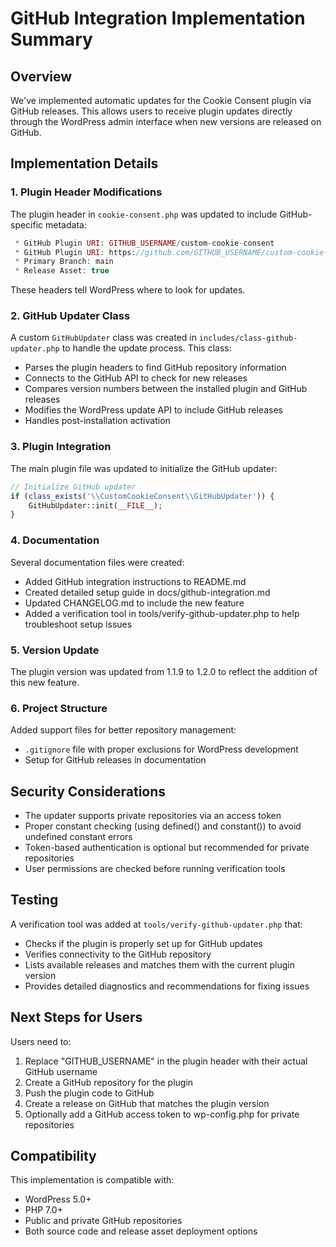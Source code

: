 # GitHub Integration Implementation Summary

## Overview

We've implemented automatic updates for the Cookie Consent plugin via GitHub releases. This allows users to receive plugin updates directly through the WordPress admin interface when new versions are released on GitHub.

## Implementation Details

### 1. Plugin Header Modifications

The plugin header in `cookie-consent.php` was updated to include GitHub-specific metadata:

```php
 * GitHub Plugin URI: GITHUB_USERNAME/custom-cookie-consent
 * GitHub Plugin URI: https://github.com/GITHUB_USERNAME/custom-cookie-consent
 * Primary Branch: main
 * Release Asset: true
```

These headers tell WordPress where to look for updates.

### 2. GitHub Updater Class

A custom `GitHubUpdater` class was created in `includes/class-github-updater.php` to handle the update process. This class:

- Parses the plugin headers to find GitHub repository information
- Connects to the GitHub API to check for new releases
- Compares version numbers between the installed plugin and GitHub releases
- Modifies the WordPress update API to include GitHub releases
- Handles post-installation activation

### 3. Plugin Integration

The main plugin file was updated to initialize the GitHub updater:

```php
// Initialize GitHub updater
if (class_exists('\\CustomCookieConsent\\GitHubUpdater')) {
    GitHubUpdater::init(__FILE__);
}
```

### 4. Documentation

Several documentation files were created:

- Added GitHub integration instructions to README.md
- Created detailed setup guide in docs/github-integration.md
- Updated CHANGELOG.md to include the new feature
- Added a verification tool in tools/verify-github-updater.php to help troubleshoot setup issues

### 5. Version Update

The plugin version was updated from 1.1.9 to 1.2.0 to reflect the addition of this new feature.

### 6. Project Structure

Added support files for better repository management:

- `.gitignore` file with proper exclusions for WordPress development
- Setup for GitHub releases in documentation

## Security Considerations

- The updater supports private repositories via an access token
- Proper constant checking (using defined() and constant()) to avoid undefined constant errors
- Token-based authentication is optional but recommended for private repositories
- User permissions are checked before running verification tools

## Testing

A verification tool was added at `tools/verify-github-updater.php` that:

- Checks if the plugin is properly set up for GitHub updates
- Verifies connectivity to the GitHub repository
- Lists available releases and matches them with the current plugin version
- Provides detailed diagnostics and recommendations for fixing issues

## Next Steps for Users

Users need to:

1. Replace "GITHUB_USERNAME" in the plugin header with their actual GitHub username
2. Create a GitHub repository for the plugin
3. Push the plugin code to GitHub
4. Create a release on GitHub that matches the plugin version
5. Optionally add a GitHub access token to wp-config.php for private repositories

## Compatibility

This implementation is compatible with:

- WordPress 5.0+
- PHP 7.0+
- Public and private GitHub repositories
- Both source code and release asset deployment options
